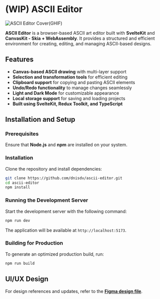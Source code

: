 # (WIP) ASCII Editor

![ASCII Editor Cover(GHIF)](media/Github_Thumbnail.gif)

**ASCII Editor** is a browser-based ASCII art editor built with **SvelteKit** and **CanvasKit - Skia + WebAssembly**. It provides a structured and efficient environment for creating, editing, and managing ASCII-based designs.

## Features

- **Canvas-based ASCII drawing** with multi-layer support
- **Selection and transformation tools** for efficient editing
- **Clipboard support** for copying and pasting ASCII elements
- **Undo/Redo functionality** to manage changes seamlessly
- **Light and Dark Mode** for customizable appearance
- **Local storage support** for saving and loading projects
- **Built using SvelteKit, Redux Toolkit, and TypeScript**

## Installation and Setup

### Prerequisites

Ensure that **Node.js** and **npm** are installed on your system.

### Installation

Clone the repository and install dependencies:

```bash
git clone https://github.com/dnisdv/ascii-editor.git
cd ascii-editor
npm install
```

### Running the Development Server

Start the development server with the following command:

```bash
npm run dev
```

The application will be available at `http://localhost:5173`.

### Building for Production

To generate an optimized production build, run:

```bash
npm run build
```

## UI/UX Design

For design references and updates, refer to the **[Figma design file](https://www.figma.com/design/4JswUSJxh2sI9uqZytztSY/ASCII?node-id=15803-10386&t=s29TVqugAXooqLmS-1)**.
